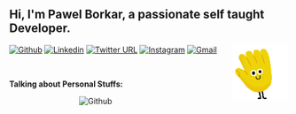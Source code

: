 <!-- Your title -->
## Hi, I'm Pawel Borkar, a passionate self taught Developer.
<img width="20%" align="right" alt="Github" src="https://raw.githubusercontent.com/SatYu26/SatYu26/master/Assets/wave.gif" />


<!-- Your badges
You can use the website to generate badges: https://shields.io/
-->

[![Github](https://img.shields.io/badge/-Github-000?style=flat&logo=Github&logoColor=white)](https://github.com/pawelborkar)
[![Linkedin](https://img.shields.io/badge/-LinkedIn-blue?style=flat&logo=Linkedin&logoColor=white)](https://www.linkedin.com/in/pawelborkar)
[![Twitter URL](https://img.shields.io/twitter/url?label=pawelsb&style=social&url=https%3A%2F%2Ftwitter.com%2Fpawelsb)](https://twitter.com/pawelsb)
[![Instagram](https://img.shields.io/badge/-Instagram-c13584?style=flat&labelColor=c13584&logo=instagram&logoColor=white)](https://www.instagram.com/paweldiaries/)
[![Gmail](https://img.shields.io/badge/-Gmail-c14438?style=flat&logo=Gmail&logoColor=white)](mailto:psb.codes@gmail.com)
<!-- https://img.shields.io/twitter/url?style=social&url=https%3A%2F%2Ftwitter.com%2Fpawelsb -->


&nbsp;

<!-- Talking about you -->
**Talking about Personal Stuffs:**

<!-- Any image aligned to the right. Beware the width -->
<img width="55%" align="right" alt="Github" src="https://raw.githubusercontent.com/onimur/.github/master/.resources/git-header.svg" />

